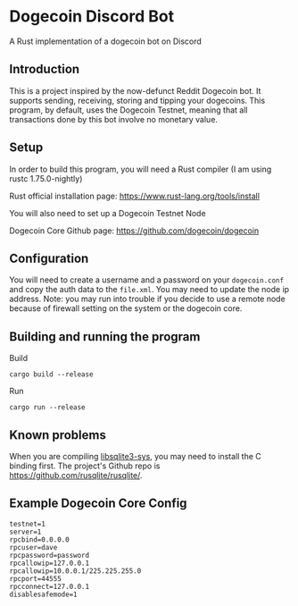 # Dogecoin Discord Bot 
A Rust implementation of a dogecoin bot on Discord
## Introduction
This is a project inspired by the now-defunct Reddit Dogecoin bot. It supports sending, receiving, storing and tipping your dogecoins. This program, by default, uses the Dogecoin Testnet, meaning that all transactions done by this bot involve no monetary value.

## Setup
In order to build this program, you will need a Rust compiler (I am using rustc 1.75.0-nightly)

Rust official installation page: https://www.rust-lang.org/tools/install

You will also need to set up a Dogecoin Testnet Node

Dogecoin Core Github page: https://github.com/dogecoin/dogecoin

## Configuration
You will need to create a username and a password on your ```dogecoin.conf``` and copy the auth data to the ```file.xml```. You may need to update the node ip address. Note: you may run into trouble if you decide to use a remote node because of firewall setting on the system or the dogecoin core.

## Building and running the program
Build

```cargo build --release```

Run

```cargo run --release```

## Known problems

When you are compiling [libsqlite3-sys](https://crates.io/crates/libsqlite3-sys), you may need to install the C binding first. The project's Github repo is https://github.com/rusqlite/rusqlite/.


## Example Dogecoin Core Config

```
testnet=1
server=1
rpcbind=0.0.0.0
rpcuser=dave
rpcpassword=password
rpcallowip=127.0.0.1
rpcallowip=10.0.0.1/225.225.255.0
rpcport=44555
rpcconnect=127.0.0.1
disablesafemode=1
```

